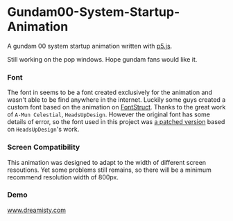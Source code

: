 # Gundam00-System-Startup-Animation
A gundam 00 system startup animation written with [p5.js](https://github.com/processing/p5.js). 

Still working on the pop windows. Hope gundam fans would like it.

### Font

The font in seems to be a font created exclusively for the animation and wasn't able to be find anywhere in the internet. Luckily some guys created a custom font based on the animation on [FontStruct](https://fontstruct.com/fontstructions/show/448380/a_mun_celestial_1). Thanks to the great work of `A-Mun Celestial`, `HeadsUpDesign`. However the original font has some details of error, so the font used in this project was [a patched version](https://fontstruct.com/fontstructions/show/1407364/celestial-being-font) based on `HeadsUpDesign`'s work.

### Screen Compatibility

This animation was designed to adapt to the width of different screen resoutions. Yet some problems still remains, so there will be a minimum recommend resolution width of 800px. 

### Demo
www.dreamisty.com


